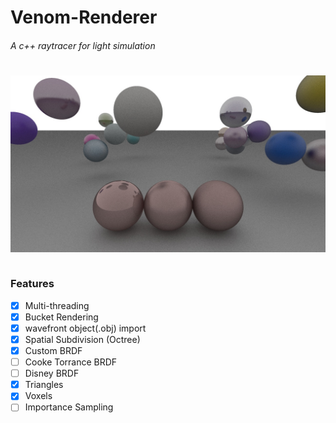 # Venom-Renderer
###### A c++ raytracer for light simulation
#
<img src="/Venom Renderer/Renders/RandomBalls.jpg"
     alt="Markdown Monster icon"
     style="float: left; margin-right: 10px;" /> 

&nbsp;&nbsp;&nbsp;&nbsp;

### Features

- [x] Multi-threading
- [x] Bucket Rendering
- [x] wavefront object(.obj) import
- [x] Spatial Subdivision (Octree)
- [x] Custom BRDF
- [ ] Cooke Torrance BRDF
- [ ] Disney BRDF
- [x] Triangles
- [x] Voxels
- [ ] Importance Sampling